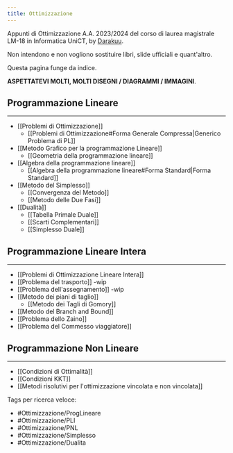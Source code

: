 ```yaml
---
title: Ottimizzazione
---
```

Appunti di Ottimizzazione  A.A. 2023/2024 del corso di laurea magistrale LM-18 in Informatica UniCT, by [Darakuu](https://github.com/Darakuu). 

Non intendono e non vogliono sostituire libri, slide ufficiali e quant'altro. 

Questa pagina funge da indice.

**ASPETTATEVI MOLTI, MOLTI DISEGNI / DIAGRAMMI / IMMAGINI**.
## Programmazione Lineare
---

- [[Problemi di Ottimizzazione]]
	- [[Problemi di Ottimizzazione#Forma Generale Compressa|Generico Problema di PL]]
- [[Metodo Grafico per la programmazione Lineare]]
	- [[Geometria della programmazione lineare]]
- [[Algebra della programmazione lineare]]
	- [[Algebra della programmazione lineare#Forma Standard|Forma Standard]]
- [[Metodo del Simplesso]]
	- [[Convergenza del Metodo]]
	- [[Metodo delle Due Fasi]]
- [[Dualità]]
	- [[Tabella Primale Duale]]
	- [[Scarti Complementari]]
	- [[Simplesso Duale]]

## Programmazione Lineare Intera
---

- [[Problemi di Ottimizzazione Lineare Intera]]
- [[Problema del trasporto]] -wip
- [[Problema dell'assegnamento]] -wip
- [[Metodo dei piani di taglio]]
	- [[Metodo dei Tagli di Gomory]]
- [[Metodo del Branch and Bound]]
- [[Problema dello Zaino]]
- [[Problema del Commesso viaggiatore]]

## Programmazione Non Lineare
---

- [[Condizioni di Ottimalità]]
- [[Condizioni KKT]]
- [[Metodi risolutivi per l'ottimizzazione vincolata e non vincolata]]
 


Tags per ricerca veloce:
- #Ottimizzazione/ProgLineare
- #Ottimizzazione/PLI 
- #Ottimizzazione/PNL
- #Ottimizzazione/Simplesso 
- #Ottimizzazione/Dualita 
